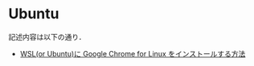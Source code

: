 # Ubuntu

記述内容は以下の通り．

- [WSL(or Ubuntu)に Google Chrome for Linux をインストールする方法](https://github.com/KeiTaylor0606/How-to-built-environment/blob/main/Ubuntu/chrome.md)
